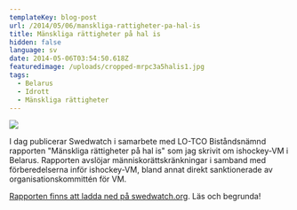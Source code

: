 ```yaml
---
templateKey: blog-post
url: /2014/05/06/manskliga-rattigheter-pa-hal-is
title: Mänskliga rättigheter på hal is
hidden: false
language: sv
date: 2014-05-06T03:54:50.618Z
featuredimage: /uploads/cropped-mrpc3a5halis1.jpg
tags:
  - Belarus
  - Idrott
  - Mänskliga rättigheter
---
```

![](/uploads/mrpc3a5halis1.jpg)

I dag publicerar Swedwatch i samarbete med LO-TCO Biståndsnämnd rapporten "Mänskliga rättigheter på hal is" som jag skrivit om ishockey-VM i Belarus. Rapporten avslöjar människorättskränkningar i samband med förberedelserna inför ishockey-VM, bland annat direkt sanktionerade av organisationskommittén för VM.

[Rapporten finns att ladda ned på swedwatch.org](http://www.swedwatch.org/rapporter/manskliga-rattigheter-pa-hal). Läs och begrunda!
